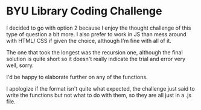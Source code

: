 # BYU Library Coding Challenge

I decided to go with option 2 because I enjoy the thought challenge of this type of question a bit more. I also prefer to work in JS than mess around
with HTML/ CSS if given the choice, although I'm fine with all of it. 

The one that took the longest was the recursion one, although the final solution is quite short so it doesn't really indicate the trial and error very well, sorry. 

I'd be happy to elaborate further on any of the functions. 

I apologize if the format isn't quite what expected, the challenge just said to write the functions but not what to do with them, so they are all just in a .js file. 
